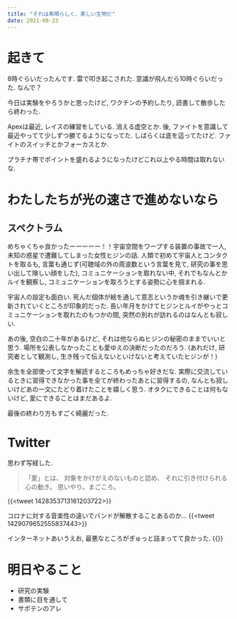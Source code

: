 ```yaml
---
title: "それは素晴らしく、美しい生物だ"
date: 2021-08-23
---
```


# 起きて
8時ぐらいだったんです. 雷で叩き起こされた. 意識が飛んだら10時ぐらいだった. なんで？

今日は実験をやろうかと思ったけど, ワクチンの予約したり, 読書して散歩したら終わった. 

Apexは最近, レイスの練習をしている. 消える虚空とか. 後, ファイトを意識して最近やってて少しずつ勝てるようになってた. しばらくは底を這ってたけど. ファイトのスイッチとかフォーカスとか.

プラチナ帯でポイントを盛れるようになったけどこれ以上やる時間は取れないな.

# わたしたちが光の速さで進めないなら
## スペクトラム
めちゃくちゃ良かったーーーーー！！宇宙空間をワープする装置の事故で一人, 未知の惑星で遭難してしまった女性ヒジンの話. 人類で初めて宇宙人とコンタクトを取るも, 言葉も通じず(可聴域の外の周波数という言葉を見て, 研究の事を思い出して険しい顔をした), コミュニケーションを取れない中, それでもなんとかルイを観察し, コミュニケーションを取ろうとする姿勢に心を掴まれる.

宇宙人の設定も面白い. 死んだ個体が絵を通して意志というか魂を引き継いで更新されていくところが印象的だった. 長い年月をかけてヒジンとルイがやっとコミュニケーションを取れたのもつかの間, 突然の別れが訪れるのはなんとも寂しい.

あの後, 空白の二十年があるけど, それは他ならぬヒジンの秘密のままでいいと思う. 場所を公表しなかったことも愛ゆえの決断だったのだろう. (あれだけ, 研究者として観測し, 生き残って伝えないといけないと考えていたヒジンが！)

余生を全部使って文字を解読するところもめっちゃ好きだな. 実際に交流しているときに習得できなかった事を全てが終わったあとに習得するの, なんとも寂しいけどあの一文にたどり着けたことを嬉しく思う. オタクにできることは何もないけど, 愛にできることはまだあるよ.

最後の終わり方もすごく綺麗だった.

# Twitter
思わず写経した.

>「愛」とは、
>対象をかけがえのないものと認め、
>それに引き付けられる心の動き。
>思いやり。まごころ。

{{<tweet 1428353713161203722>}}

コロナに対する音楽性の違いでバンドが解散することあるのか...
{{<tweet 1429079652555837443>}}

インターネットあいうえお, 最悪なところがぎゅっと詰まってて良かった.
{{<youtube BJbxWe4roAc>}}
# 明日やること
- 研究の実験
- 書類に目を通して
- サボテンのアレ